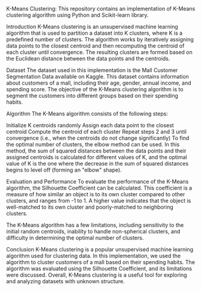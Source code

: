 K-Means Clustering:
This repository contains an implementation of K-Means clustering algorithm using Python and Scikit-learn library.

Introduction
K-Means clustering is an unsupervised machine learning algorithm that is used to partition a dataset into K clusters, where K is a predefined number of clusters. The algorithm works by iteratively assigning data points to the closest centroid and then recomputing the centroid of each cluster until convergence. The resulting clusters are formed based on the Euclidean distance between the data points and the centroids.

Dataset
The dataset used in this implementation is the Mall Customer Segmentation Data available on Kaggle. This dataset contains information about customers of a mall, including their age, gender, annual income, and spending score. The objective of the K-Means clustering algorithm is to segment the customers into different groups based on their spending habits.

Algorithm
The K-Means algorithm consists of the following steps:

Initialize K centroids randomly
Assign each data point to the closest centroid
Compute the centroid of each cluster
Repeat steps 2 and 3 until convergence (i.e., when the centroids do not change significantly)
To find the optimal number of clusters, the elbow method can be used. In this method, the sum of squared distances between the data points and their assigned centroids is calculated for different values of K, and the optimal value of K is the one where the decrease in the sum of squared distances begins to level off (forming an "elbow" shape).


Evaluation and Performance
To evaluate the performance of the K-Means algorithm, the Silhouette Coefficient can be calculated. This coefficient is a measure of how similar an object is to its own cluster compared to other clusters, and ranges from -1 to 1. A higher value indicates that the object is well-matched to its own cluster and poorly-matched to neighboring clusters.

The K-Means algorithm has a few limitations, including sensitivity to the initial random centroids, inability to handle non-spherical clusters, and difficulty in determining the optimal number of clusters.

Conclusion
K-Means clustering is a popular unsupervised machine learning algorithm used for clustering data. In this implementation, we used the algorithm to cluster customers of a mall based on their spending habits. The algorithm was evaluated using the Silhouette Coefficient, and its limitations were discussed. Overall, K-Means clustering is a useful tool for exploring and analyzing datasets with unknown structure.